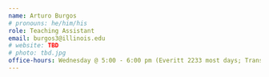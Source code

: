 ```yaml
---
name: Arturo Burgos
# pronouns: he/him/his
role: Teaching Assistant
email: burgos3@illinois.edu
# website: TBD
# photo: tbd.jpg
office-hours: Wednesday @ 5:00 - 6:00 pm (Everitt 2233 most days; Transportation Building 101 on 11/1/23)
---
```

